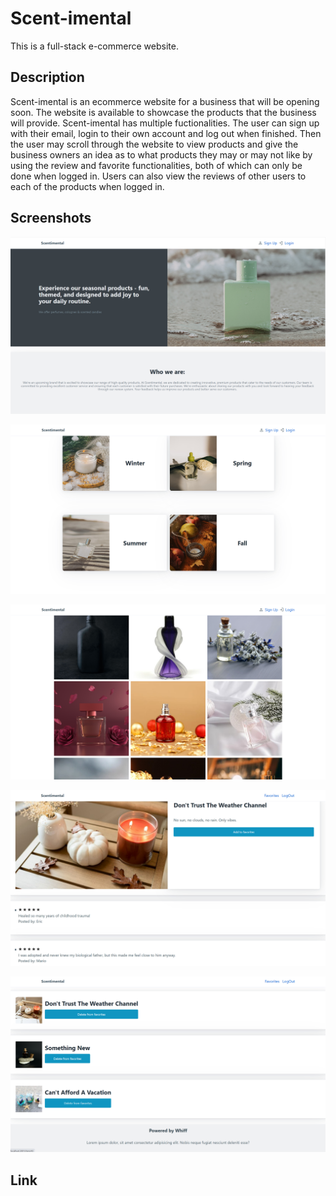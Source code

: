 # Scent-imental
This is a full-stack e-commerce website.

## Description

Scent-imental is an ecommerce website for a business that will be opening soon. The website is available to showcase the products that the business will provide. Scent-imental has multiple fuctionalities. The user can sign up with their email, login to their own account and log out when finished. Then the user may scroll through the website to view products and give the business owners an idea as to what products they may or may not like by using the review and favorite functionalities, both of which can only be done when logged in. Users can also view the reviews of other users to each of the products when logged in.

## Screenshots

![Picture 1](./public/images/screenshots/Picture1.png)

![Picture 2](./public/images/screenshots/Picture2.png)

![Picture 3](./public/images/screenshots/Picture3.png)

![Picture 4](./public/images/screenshots/Picture4.png)

![Picture 5](./public/images/screenshots/Picture5.png)

## Link